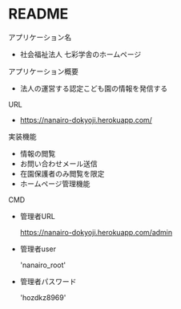 # README

アプリケーション名

* 社会福祉法人 七彩学舎のホームページ

アプリケーション概要

* 法人の運営する認定こども園の情報を発信する

URL
* https://nanairo-dokyoji.herokuapp.com/

実装機能
* 情報の閲覧
* お問い合わせメール送信
* 在園保護者のみ閲覧を限定
* ホームページ管理機能

CMD
* 管理者URL
  
  https://nanairo-dokyoji.herokuapp.com/admin
* 管理者user

  'nanairo_root'

* 管理者パスワード

  'hozdkz8969'
